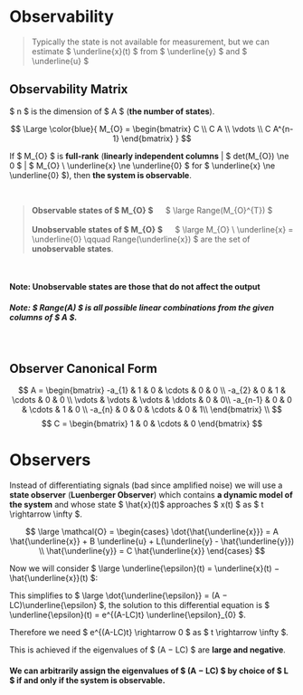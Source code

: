# Observability
> Typically the state is not available for measurement, but we can estimate $ \underline{x}(t) $ from $ \underline{y} $ and $ \underline{u} $

## Observability Matrix

$ n $ is the dimension of $ A $ (**the number of states**).

$$ \Large \color{blue}{
M_{O} = \begin{bmatrix}
C \\
C A \\
\vdots \\
C A^{n-1}
\end{bmatrix}
}
$$

If $ M_{O} $ is **full-rank** (**linearly independent columns** | $ det(M_{O}) \ne 0 $ | $ M_{O} \ \underline{x} \ne \underline{0} $ for $ \underline{x} \ne \underline{0} $), then **the system is observable**.

</br>

> **Observable states of $ M_{O} $** &emsp; $ \large Range(M_{O}^{T}) $ </br> </br>
> **Unobservable states of $ M_{O} $** &emsp; $ \large M_{O} \ \underline{x} = \underline{0} \qquad Range(\underline{x}) $ are the set of **unobservable states**.

</br>

#### Note: Unobservable states are those that do not affect the output

##### Note: $ Range(A) $ is all possible linear combinations from the given columns of $ A $.

</br>

## Observer Canonical Form

$$ 
A = \begin{bmatrix}
-a_{1} & 1 & 0 & \cdots & 0 & 0 \\
-a_{2} & 0 & 1 & \cdots & 0 & 0 \\
\vdots & \vdots & \vdots & \ddots & 0 & 0\\
-a_{n-1} & 0 & 0 & \cdots & 1 & 0 \\
-a_{n} & 0 & 0 & \cdots & 0 & 1\\
\end{bmatrix} \\
$$
$$
C = \begin{bmatrix} 1 & 0 & \cdots & 0 \end{bmatrix}
$$


# Observers

Instead of differentiating signals (bad since amplified noise) we will use a **state observer** (**Luenberger Observer**) which contains **a dynamic model of the system** and whose state $ \hat{x}(t)$ approaches $ x(t) $ as $ t \rightarrow \infty $.


$$ \large
\mathcal{O} = 
\begin{cases}
\dot{\hat{\underline{x}}} = A \hat{\underline{x}} + B \underline{u} + L(\underline{y} - \hat{\underline{y}}) \\
\hat{\underline{y}} = C \hat{\underline{x}}
\end{cases}
$$

Now we will consider $ \large \underline{\epsilon}(t) = \underline{x}(t) − \hat{\underline{x}}(t) $:

This simplifies to $ \large \dot{\underline{\epsilon}} = (A − LC)\underline{\epsilon} $, the solution to this differential equation is $ \underline{\epsilon}(t) = e^{(A-LC)t} \underline{\epsilon}_{0} $.

Therefore we need  $ e^{(A-LC)t} \rightarrow 0 $ as $ t \rightarrow \infty $.

This is achieved if the eigenvalues of $ (A − LC) $ are **large and negative**.

#### We can arbitrarily assign the eigenvalues of $ (A − LC) $ by choice of $ L $ if and only if the system is observable.





